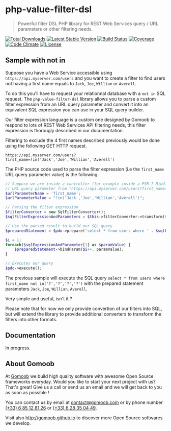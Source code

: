 # php-value-filter-dsl

> Powerful filter DSL PHP library for REST Web Services query / URL parameters or other filtering needs.

[![Total Downloads](https://img.shields.io/packagist/dt/gomoob/php-value-filter-dsl.svg?style=flat-square)](https://packagist.org/packages/gomoob/php-value-filter-dsl)
[![Latest Stable Version](https://img.shields.io/packagist/v/gomoob/php-value-filter-dsl.svg?style=flat-square)](https://packagist.org/packages/gomoob/php-value-filter-dsl)
[![Build Status](https://img.shields.io/travis/gomoob/php-value-filter-dsl.svg?style=fla-squaret)](https://travis-ci.org/gomoob/php-value-filter-dsl)
[![Coverage](https://img.shields.io/coveralls/gomoob/php-value-filter-dsl.svg?style=flat-square)](https://coveralls.io/r/gomoob/php-value-filter-dsl?branch=master)
[![Code Climate](https://img.shields.io/codeclimate/github/gomoob/php-value-filter-dsl.svg?style=flat-square)](https://codeclimate.com/github/gomoob/php-value-filter-dsl)
[![License](https://img.shields.io/packagist/l/gomoob/php-value-filter-dsl.svg?style=flat-square)](https://packagist.org/packages/gomoob/php-value-filter-dsl)

## Sample with not in

Suppose you have a Web Service accessible using `https://api.myserver.com/users` and you want to create a filter to find
users not having a first name equals to `Jack`, `Joe`, `Willian` or `Averell`.

To do this you'll have to request your relationnal database with a `not in` SQL request. The `php-value-filter-dsl`
library allows you to parse a custom filter expression from an URL query parameter and convert it into an equivalent SQL
expression you can use in your SQL query builder.

Our filter expression language is a custom one designed by Gomoob to respond to lots of REST Web Services API filtering
needs, this filter expression is thorougly described in our documentation.

Filtering to exclude the 4 first names described previously would be done using the following GET HTTP request.

```
https://api.myserver.com/users?first_name=!in('Jack','Joe','Willian','Averell')
```

The PHP source code used to parse the filter expression (i.e the `first_name` URL query parameter value) is the
following.

```php
// Suppose we are inside a controller (for example inside a PSR-7 Middleware) and we got the value of the 'first_name'
// URL query parameter from "https://api.myserver.com/users?first_name=!in('Jack','Joe','Willian','Averell')"
$urlParameterName = 'first_name';
$urlParameterValue = "!in('Jack','Joe','Willian','Averell')";

// Parsing the filter expression
$filterConverter = new SqlFilterConverter();
$sqlFilterExpressionAndParameters = $this->filterConverter->transform($urlParameterName, $urlParameterValue);

// Use the parsed result to build our SQL query
$preparedStatement = $pdo->prepare('select * from users where ' . $sqlFilterExpressionAndParameters[0]);

$i = 1;
foreach($sqlExpressionAndParameter[1] as $paramValue) {
    $preparedStatement->bindParam($i++, paramValue);
}

// Executes our query
$pdo->execute();
```

The previous sample will execute the SQL query `select * from users where first_name not in('?','?','?','?')` with the
prepared statement parameters `Jack`, `Joe`, `Willian`, `Averell`.

Very simple and useful, isn't it ?

Please note that for now we only provide convertion of our filters into SQL, but will extend the library to provide
additional converters to transform the filters into other formats.

## Documentation

In progress.

## About Gomoob

At [Gomoob](https://www.gomoob.com) we build high quality software with awesome Open Source frameworks everyday. Would
you like to start your next project with us? That's great! Give us a call or send us an email and we will get back to
you as soon as possible !

You can contact us by email at [contact@gomoob.com](mailto:contact@gomoob.com) or by phone number
[(+33) 6 85 12 81 26](tel:+33685128126) or [(+33) 6 28 35 04 49](tel:+33685128126).

Visit also http://gomoob.github.io to discover more Open Source softwares we develop.
